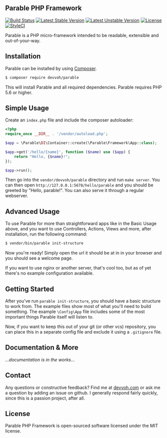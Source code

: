 ## Parable PHP Framework

[![Build Status](https://travis-ci.org/devvoh/parable.svg?branch=master)](https://travis-ci.org/devvoh/parable)
[![Latest Stable Version](https://poser.pugx.org/devvoh/parable/v/stable)](https://packagist.org/packages/devvoh/parable)
[![Latest Unstable Version](https://poser.pugx.org/devvoh/parable/v/unstable)](https://packagist.org/packages/devvoh/parable)
[![License](https://poser.pugx.org/devvoh/parable/license)](https://packagist.org/packages/devvoh/parable)
[![StyleCI](https://styleci.io/repos/37279417/shield?branch=master)](https://styleci.io/repos/37279417)

Parable is a PHP micro-framework intended to be readable, extensible and out-of-your-way.

## Installation

Parable can be installed by using [Composer](http://getcomposer.org/).

```bash
$ composer require devvoh/parable
```

This will install Parable and all required dependencies. Parable requires PHP 5.6 or higher.

## Simple Usage

Create an `index.php` file and include the composer autoloader: 

```php
<?php
require_once __DIR__ . '/vendor/autoload.php';

$app = \Parable\DI\Container::create(\Parable\Framework\App::class);

$app->get('/hello/{name}', function ($name) use ($app) {
    return "Hello, {$name}!";
});

$app->run();
```

Then go into the `vendor/devvoh/parable` directory and run `make server`. You can then open `http://127.0.0.1:5678/hello/parable` and you should be greeted by "Hello, parable!". You can also serve it through a regular webserver.

## Advanced Usage

To use Parable for more than straightforward apps like in the Basic Usage above, and you want to use Controllers, Actions, Views and more, after installation, run the following command:

```bash
$ vendor/bin/parable init-structure
```

Now you're ready! Simply open the url it should be at in in your browser and you should see a welcome page.

If you want to use nginx or another server, that's cool too, but as of yet there's no example configuration available.

## Getting Started

After you've run `parable init-structure`, you should have a basic structure to work from. The example files show most of what you'll need to build something. The example `\Config\App` file includes some of the most important things Parable itself will listen to.

Now, if you want to keep this out of your git (or other vcs) repository, you can place this in a separate config file and exclude it using a `.gitignore` file.

## Documentation & More

_...documentation is in the works..._

## Contact

Any questions or constructive feedback? Find me at [devvoh.com](http://devvoh.com) or ask me a question by adding an issue on github. I generally respond fairly quickly, since this is a passion project, after all.

## License

Parable PHP Framework is open-sourced software licensed under the MIT license.
